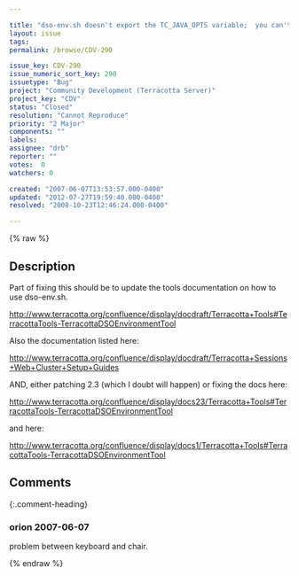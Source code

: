 ```yaml
---

title: "dso-env.sh doesn't export the TC_JAVA_OPTS variable;  you can't use that environment variable outside the script the way you're supposed to"
layout: issue
tags: 
permalink: /browse/CDV-290

issue_key: CDV-290
issue_numeric_sort_key: 290
issuetype: "Bug"
project: "Community Development (Terracotta Server)"
project_key: "CDV"
status: "Closed"
resolution: "Cannot Reproduce"
priority: "2 Major"
components: ""
labels: 
assignee: "drb"
reporter: ""
votes:  0
watchers: 0

created: "2007-06-07T13:53:57.000-0400"
updated: "2012-07-27T19:59:40.000-0400"
resolved: "2008-10-23T12:46:24.000-0400"

---
```




{% raw %}



## Description

<div markdown="1" class="description">

Part of fixing this should be to update the tools documentation on how to use dso-env.sh.

http://www.terracotta.org/confluence/display/docdraft/Terracotta+Tools#TerracottaTools-TerracottaDSOEnvironmentTool

Also the documentation listed here:

http://www.terracotta.org/confluence/display/docdraft/Terracotta+Sessions+Web+Cluster+Setup+Guides

AND, either patching 2.3 (which I doubt will happen) or fixing the docs here:

http://www.terracotta.org/confluence/display/docs23/Terracotta+Tools#TerracottaTools-TerracottaDSOEnvironmentTool

and here:

http://www.terracotta.org/confluence/display/docs1/Terracotta+Tools#TerracottaTools-TerracottaDSOEnvironmentTool

</div>

## Comments


{:.comment-heading}
### **orion** <span class="date">2007-06-07</span>

<div markdown="1" class="comment">

problem between keyboard and chair.

</div>



{% endraw %}
